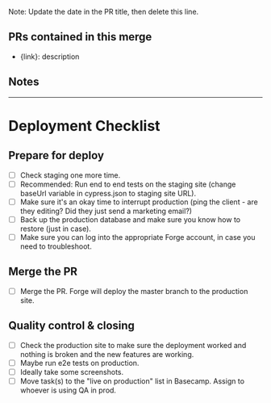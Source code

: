 Note: Update the date in the PR title, then delete this line.

## PRs contained in this merge

- {link}: description

## Notes

---
# Deployment Checklist

## Prepare for deploy
- [ ] Check staging one more time.
- [ ] Recommended: Run end to end tests on the staging site (change baseUrl variable in cypress.json to staging site URL).
- [ ] Make sure it's an okay time to interrupt production (ping the client - are they editing? Did they just send a marketing email?)
- [ ] Back up the production database and make sure you know how to restore (just in case).
- [ ] Make sure you can log into the appropriate Forge account, in case you need to troubleshoot.

## Merge the PR

- [ ] Merge the PR. Forge will deploy the master branch to the production site.

## Quality control & closing
- [ ] Check the production site to make sure the deployment worked and nothing is broken and the new features are working.
- [ ] Maybe run e2e tests on production.
- [ ] Ideally take some screenshots.
- [ ] Move task(s) to the "live on production" list in Basecamp. Assign to whoever is using QA in prod.
